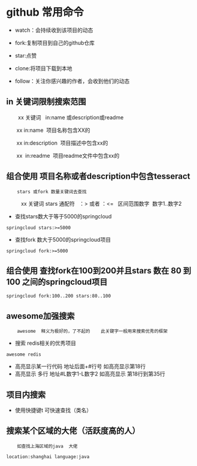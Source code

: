 
# github 常用命令
* watch：会持续收到该项目的动态

* fork:复制项目到自己的github仓库

* star:点赞

* clone:将项目下载到本地

* follow：关注你感兴趣的作者，会收到他们的动态

## in 关键词限制搜索范围
        xx 关键词   in:name 或description或readme

       xx in:name  项目名称包含XX的

       xx in:description  项目描述中包含xx的

       xx  in:readme  项目readme文件中包含xx的

## 组合使用  项目名称或者description中包含tesseract
       
        stars 或fork 数量关键词去查找
          xx 关键词 stars 通配符   ：> 或者 ：<= 
          区间范围数字  数字1..数字2
          
* 查找stars数大于等于5000的springcloud
```
springcloud stars:>=5000
```

* 查找fork 数大于5000的springcloud项目
```
springcloud fork:>=5000
```


## 组合使用    查找fork在100到200并且stars 数在 80 到100 之间的springcloud项目

```
springcloud fork:100..200 stars:80..100
```

## awesome加强搜索
        awesome  释义为极好的，了不起的    此关键字一般用来搜索优秀的框架

* 搜索 redis相关的优秀项目
```
awesome redis
```

* 高亮显示某一行代码   地址后面+#行号   如高亮显示第18行
* 高亮显示  多行   地址#L数字1-L数字2   如高亮显示  第18行到第35行

## 项目内搜索
 * 使用快捷键t  可快速查找（类名）
        
        
## 搜索某个区域的大佬（活跃度高的人）
        如查找上海区域的java  大佬
```
location:shanghai language:java
```
